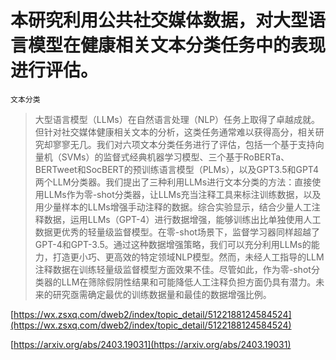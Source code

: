 # 本研究利用公共社交媒体数据，对大型语言模型在健康相关文本分类任务中的表现进行评估。
`文本分类`
> 大型语言模型（LLMs）在自然语言处理（NLP）任务上取得了卓越成就。但针对社交媒体健康相关文本的分析，这类任务通常难以获得高分，相关研究却寥寥无几。我们对六项文本分类任务进行了评估，包括一个基于支持向量机（SVMs）的监督式经典机器学习模型、三个基于RoBERTa、BERTweet和SocBERT的预训练语言模型（PLMs），以及GPT3.5和GPT4两个LLM分类器。我们提出了三种利用LLMs进行文本分类的方法：直接使用LLMs作为零-shot分类器，让LLMs充当注释工具来标注训练数据，以及用少量样本的LLMs增强手动注释的数据。综合实验显示，结合少量人工注释数据，运用LLMs（GPT-4）进行数据增强，能够训练出比单独使用人工数据更优秀的轻量级监督模型。在零-shot场景下，监督学习器同样超越了GPT-4和GPT-3.5。通过这种数据增强策略，我们可以充分利用LLMs的能力，打造更小巧、更高效的特定领域NLP模型。然而，未经人工指导的LLM注释数据在训练轻量级监督模型方面效果不佳。尽管如此，作为零-shot分类器的LLM在筛除假阴性结果和可能降低人工注释负担方面仍具有潜力。未来的研究亟需确定最优的训练数据量和最佳的数据增强比例。


[https://wx.zsxq.com/dweb2/index/topic_detail/5122188124584524](https://wx.zsxq.com/dweb2/index/topic_detail/5122188124584524)

[https://arxiv.org/abs/2403.19031](https://arxiv.org/abs/2403.19031)